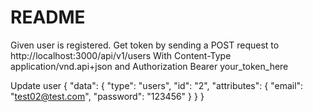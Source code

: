 # README

Given user is registered.
Get token by sending a POST request to http://localhost:3000/api/v1/users
With Content-Type application/vnd.api+json and Authorization Bearer your_token_here

Update user
{
   "data": {
		"type": "users",
		"id": "2",
       	"attributes": {
        	"email": "test02@test.com",
            "password": "123456"
       }
   }
}